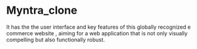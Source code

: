 # Myntra_clone
It has the the user interface and key features of this globally recognized e commerce website , aiming for a web application that is not only visually compelling but also functionally robust.
